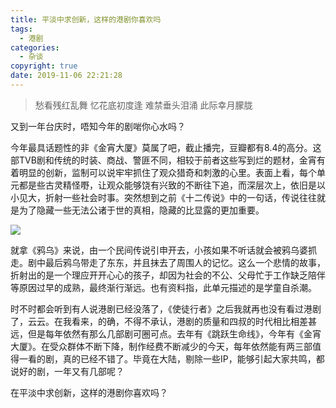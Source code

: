 ```yaml
---
title: 平淡中求创新，这样的港剧你喜欢吗
tags:
  - 港剧
categories:
  - 杂谈
copyright: true
date: 2019-11-06 22:21:28
---
```


> 愁看残红乱舞 忆花底初度逢
> 难禁垂头泪涌 此际幸月朦胧

<!-- more -->

又到一年台庆时，唔知今年的剧啱你心水吗？

今年最具话题性的非《金宵大厦》莫属了吧，截止播完，豆瓣都有8.4的高分。这部TVB剧和传统的时装、商战、警匪不同，相较于前者这些写到烂的题材，金宵有着明显的创新，监制可以说牢牢抓住了观众猎奇和刺激的心里。表面上看，每个单元都是些古灵精怪嘢，让观众能够饶有兴致的不断往下追，而深层次上，依旧是以小见大，折射一些社会时事。突然想到之前《十二传说》中的一句话，传说往往就是为了隐藏一些无法公诸于世的真相，隐藏的比显露的更加重要。

![](https://blog-20190524.oss-cn-hangzhou.aliyuncs.com/images/do-you-like-this-hk-opera/p2571213672.jpg?x-oss-process=style/logo)

就拿《鸦乌》来说，由一个民间传说引申开去，小孩如果不听话就会被鸦乌婆抓走。剧中最后鸦乌带走了东东，并且抹去了周围人的记忆。这么一个悲情的故事，折射出的是一个理应开开心心的孩子，却因为社会的不公、父母忙于工作缺乏陪伴等原因过早的成熟，最终渐行渐远。也有资料指，此单元描述的是学童自杀潮。

时不时都会听到有人说港剧已经没落了，《使徒行者》之后我就再也没有看过港剧了，云云。在我看来，的确，不得不承认，港剧的质量和四叔的时代相比相差甚远，但是每年依然有那么几部剧可圈可点。去年有《跳跃生命线》，今年有《金宵大厦》。在受众群体不断下降，制作经费不断减少的今天，每年依然能有两三部值得一看的剧，真的已经不错了。毕竟在大陆，剔除一些IP，能够引起大家共鸣，都说好的剧，一年又有几部呢？

在平淡中求创新，这样的港剧你喜欢吗？